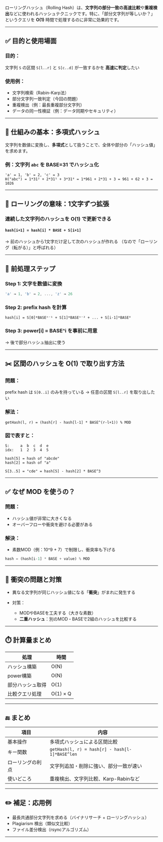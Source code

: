 ローリングハッシュ（Rolling Hash）は、**文字列の部分一致の高速比較**や**重複検出**などに使われるハッシュテクニックです。特に、「部分文字列が等しいか？」というクエリを **O(1)** 時間で処理するのに非常に効果的です。

---

## ✅ 目的と使用場面

### 目的：

文字列 `S` の区間 `S[l..r]` と `S[c..d]` が一致するかを **高速に判定**したい

### 使用例：

* 文字列検索（Rabin-Karp法）
* 部分文字列一致判定（今回の問題）
* 重複検出（例：最長重複部分文字列）
* データの同一性検証（例：データ同期やセキュリティ）

---

## 📘 仕組みの基本：多項式ハッシュ

文字列を数値に変換し、**多項式**として扱うことで、全体や部分の「ハッシュ値」を求めます。

### 例：文字列 `abc` を BASE=31 でハッシュ化

```
'a' = 1, 'b' = 2, 'c' = 3
H("abc") = 1*31² + 2*31¹ + 3*31⁰ = 1*961 + 2*31 + 3 = 961 + 62 + 3 = 1026
```

---

## 🔁 ローリングの意味：**1文字ずつ拡張**

### 連続した文字列のハッシュを O(1) で更新できる

#### `hash[i+1] = hash[i] * BASE + S[i+1]`

→ 前のハッシュから1文字だけ足して次のハッシュが作れる
（なので「ローリング（転がる）」と呼ばれる）

---

## 🧮 前処理ステップ

### Step 1: 文字を数値に変換

```ts
'a' → 1, 'b' → 2, ..., 'z' → 26
```

### Step 2: prefix hash を計算

```text
hash[i] = S[0]*BASEⁿ⁻¹ + S[1]*BASEⁿ⁻² + ... + S[i-1]*BASE⁰
```

### Step 3: power\[i] = BASE^i を事前に用意

→ 後で部分ハッシュ抽出に使う

---

## ✂️ 区間のハッシュを O(1) で取り出す方法

### 問題：

prefix hash は `S[0..i]` のみを持っている
→ 任意の区間 `S[l..r]` を取り出したい

### 解法：

```
getHash(l, r) = (hash[r] - hash[l-1] * BASE^(r-l+1)) % MOD
```

### 図で表すと：

```
S:     a  b  c  d  e
idx:   1  2  3  4  5

hash[5] = hash of "abcde"
hash[2] = hash of "a"

S[3..5] = "cde" = hash[5] - hash[2] * BASE^3
```

---

## ✅ なぜ MOD を使うの？

### 問題：

* ハッシュ値が非常に大きくなる
* オーバーフローや衝突を避ける必要がある

### 解決：

* 素数MOD（例：10^9 + 7）で制限し、衝突率も下げる

```ts
hash = (hash[i-1] * BASE + value) % MOD
```

---

## 🧠 衝突の問題と対策

* 異なる文字列が同じハッシュ値になる「**衝突**」がまれに発生する
* 対策：

  * MODやBASEを工夫する（大きな素数）
  * **二重ハッシュ**：別のMOD・BASEで2組のハッシュを比較する

---

## ⏱️ 計算量まとめ

| 処理       | 時間       |
| -------- | -------- |
| ハッシュ構築   | O(N)     |
| power構築  | O(N)     |
| 部分ハッシュ取得 | O(1)     |
| 比較クエリ処理  | O(1) × Q |

---

## 🔚 まとめ

| 項目       | 内容                                             |
| -------- | ---------------------------------------------- |
| 基本操作     | 多項式ハッシュによる区間比較                                 |
| キー関数     | `getHash(l, r) = hash[r] - hash[l-1]*BASE^len` |
| ローリングの利点 | 文字列追加・削除に強い、部分一致が速い                            |
| 使いどころ    | 重複検出、文字列比較、Karp-Rabinなど                        |

---

## ✏️ 補足：応用例

* 最長共通部分文字列を求める（バイナリサーチ + ローリングハッシュ）
* Plagiarism 検出（類似文比較）
* ファイル差分検出（rsyncアルゴリズム）

---
